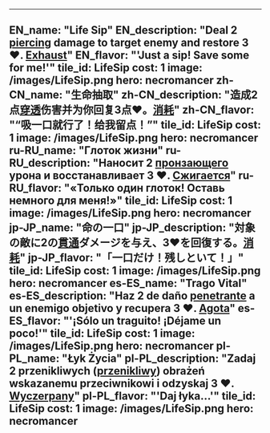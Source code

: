 ---

EN_name: "Life Sip"
EN_description: "Deal 2 <u>piercing</u> damage to target enemy and restore 3 ❤️. <u>Exhaust</u>"
EN_flavor: "'Just a sip! Save some for me!'"
tile_id: LifeSip
cost: 1
image: /images/LifeSip.png
hero: necromancer
zh-CN_name: "生命抽取"
zh-CN_description: "造成2点<u>穿透</u>伤害并为你回复3点❤️。<u>消耗</u>"
zh-CN_flavor: "“吸一口就行了！给我留点！”"
tile_id: LifeSip
cost: 1
image: /images/LifeSip.png
hero: necromancer
ru-RU_name: "Глоток жизни"
ru-RU_description: "Наносит 2 <u>пронзающего</u> урона и восстанавливает 3 ❤️. <u>Сжигается</u>"
ru-RU_flavor: "«Только один глоток! Оставь немного для меня!»"
tile_id: LifeSip
cost: 1
image: /images/LifeSip.png
hero: necromancer
jp-JP_name: "命の一口"
jp-JP_description: "対象の敵に2の<u>貫通</u>ダメージを与え、3❤️を回復する。<u>消耗</u>"
jp-JP_flavor: "「一口だけ！残しといて！」"
tile_id: LifeSip
cost: 1
image: /images/LifeSip.png
hero: necromancer
es-ES_name: "Trago Vital"
es-ES_description: "Haz 2 de daño <u>penetrante</u> a un enemigo objetivo y recupera 3 ❤️. <u>Agota</u>"
es-ES_flavor: "'¡Sólo un traguito! ¡Déjame un poco!'"
tile_id: LifeSip
cost: 1
image: /images/LifeSip.png
hero: necromancer
pl-PL_name: "Łyk Życia"
pl-PL_description: "Zadaj 2 przenikliwych (<u>przenikliwy</u>) obrażeń wskazanemu przeciwnikowi i odzyskaj 3 ❤️. <u>Wyczerpany</u>"
pl-PL_flavor: "'Daj łyka...'"
tile_id: LifeSip
cost: 1
image: /images/LifeSip.png
hero: necromancer
---